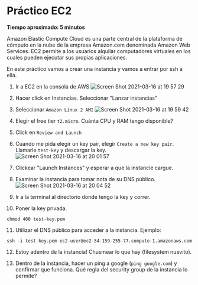 # Práctico EC2

**Tiempo aproximado: 5 minutos**

Amazon Elastic Compute Cloud es una parte central de la plataforma de cómputo en la nube de la empresa Amazon.com denominada Amazon Web Services. EC2 permite a los usuarios alquilar computadores virtuales en los cuales pueden ejecutar sus propias aplicaciones.

En este práctico vamos a crear una instancia y vamos a entrar por ssh a ella.

1. Ir a EC2 en la consola de AWS
![Screen Shot 2021-03-16 at 19 57 29](https://user-images.githubusercontent.com/17788257/111391794-16290180-8694-11eb-8b98-c2818949b0e3.png)

2. Hacer click en Instancias. Seleccionar "Lanzar instancias"
3. Seleccionar `Amazon Linux 2 AMI`
![Screen Shot 2021-03-16 at 19 59 42](https://user-images.githubusercontent.com/17788257/111391880-3b1d7480-8694-11eb-833d-11c8f923bff8.png)


4. Elegir el free tier `t2.micro`. Cuánta CPU y RAM tengo disponible?
5. Click en `Review and Launch`
6. Cuando me pida elegir un key pair, elegir `Create a new key pair`. Llamarle `test-key` y descargar la key.
![Screen Shot 2021-03-16 at 20 01 57](https://user-images.githubusercontent.com/17788257/111391821-217c2d00-8694-11eb-95e2-60745e25b3af.png)

7. Clickear "Launch Instances" y esperar a que la instancie cargue.
8. Examinar la instancia para tomar nota de su DNS público.
![Screen Shot 2021-03-16 at 20 04 52](https://user-images.githubusercontent.com/17788257/111391839-280aa480-8694-11eb-8d30-53463dbb60dd.png)

9. Ir a la terminal al directorio donde tengo la key y correr.
10. Poner la key privada.
```
chmod 400 test-key.pem
```
11. Utilizar el DNS público para acceder a la instancia. Ejemplo:
```
ssh -i test-key.pem ec2-user@ec2-54-159-255-77.compute-1.amazonaws.com
```

12. Estoy adentro de la instancia! Chusmear lo que hay (filesystem nuevito).

13. Dentro de la instancia, hacer un ping a google (`ping google.com`) y confirmar que funciona. Qué regla del security group de la instancia lo permite?

